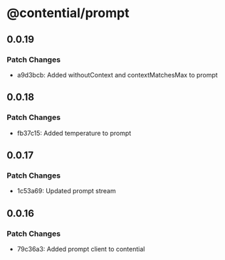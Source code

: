 # @contential/prompt

## 0.0.19

### Patch Changes

- a9d3bcb: Added withoutContext and contextMatchesMax to prompt

## 0.0.18

### Patch Changes

- fb37c15: Added temperature to prompt

## 0.0.17

### Patch Changes

- 1c53a69: Updated prompt stream

## 0.0.16

### Patch Changes

- 79c36a3: Added prompt client to contential
